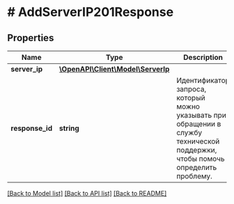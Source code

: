 # # AddServerIP201Response

## Properties

Name | Type | Description | Notes
------------ | ------------- | ------------- | -------------
**server_ip** | [**\OpenAPI\Client\Model\ServerIp**](ServerIp.md) |  |
**response_id** | **string** | Идентификатор запроса, который можно указывать при обращении в службу технической поддержки, чтобы помочь определить проблему. |

[[Back to Model list]](../../README.md#models) [[Back to API list]](../../README.md#endpoints) [[Back to README]](../../README.md)
